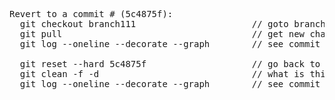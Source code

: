 <pre>

Revert to a commit # (5c4875f):
  git checkout branch111                      // goto branch branch111
  git pull                                    // get new changes
  git log --oneline --decorate --graph        // see commit numbers

  git reset --hard 5c4875f                    // go back to commit 5c4875f
  git clean -f -d                             // what is this?
  git log --oneline --decorate --graph        // see commit numbers


</pre>
